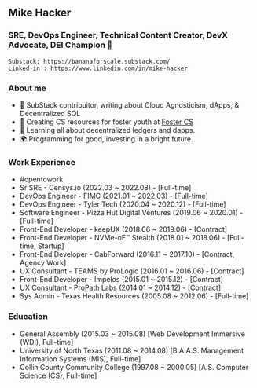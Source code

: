 ## Mike Hacker
### SRE, DevOps Engineer, Technical Content Creator, DevX Advocate, DEI Champion 🧡

    Substack: https://bananaforscale.substack.com/
    Linked-in : https://www.linkedin.com/in/mike-hacker

### About me
- 🥞 SubStack contribuitor, writing about Cloud Agnosticism, dApps, & Decentralized SQL
- 🧮 Creating CS resources for foster youth at [Foster CS](https://fostercs.github.io/)
- 🌱 Learning all about decentralized ledgers and dapps.
- 🌍 Programming for good, investing in a bright future.

### Work Experience
- #opentowork
- Sr SRE - Censys.io (2022.03 ~ 2022.08) - [Full-time]
- DevOps Engineer - FIMC (2021.01 ~ 2022.03) - [Full-time]
- DevOps Engineer - Tyler Tech (2020.04 ~ 2020.12) - [Full-time]
- Software Engineer - Pizza Hut Digital Ventures (2019.06 ~ 2020.01) - [Full-time]
- Front-End Developer - keepUX (2018.06 ~ 2019.06) - [Contract]
- Front-End Developer - NVMe-oF™ Stealth (2018.01 ~ 2018.06) - [Full-time, Startup]
- Front-End Developer - CabForward (2016.11 ~ 2017.10) - [Contract, Agency Work]
- UX Consultant - TEAMS by ProLogic (2016.01 ~ 2016.06) - [Contract]
- Front-End Developer - Impelos (2015.01 ~ 2015.12) - [Contract]
- UX Consultant - ProPath Labs (2014.01 ~ 2014.12) - [Contract]
- Sys Admin - Texas Health Resources (2005.08 ~ 2012.06) - [Full-time]
    
### Education
- General Assembly (2015.03 ~ 2015.08) [Web Development Immersive (WDI), Full-time]
- University of North Texas (2011.08 ~ 2014.08) [B.A.A.S. Management Information Systems (MIS), Full-time]
- Collin County Community College (1997.08 ~ 2000.05) [A.S. Computer Science (CS), Full-time]

<!--
**mhackersu/mhackersu** is a ✨ _special_ ✨ repository because its `README.md` (this file) appears on your GitHub profile.

Here are some ideas to get you started:

- 🔭 I’m currently working on ...
- 🌱 I’m currently learning ...
- 👯 I’m looking to collaborate on ...
- 🤔 I’m looking for help with ...
- 💬 Ask me about ...
- 📫 How to reach me: ...
- 😄 Pronouns: ...
- ⚡ Fun fact: ...
-->



